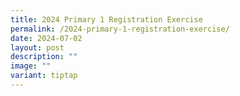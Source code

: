 ```yaml
---
title: 2024 Primary 1 Registration Exercise
permalink: /2024-primary-1-registration-exercise/
date: 2024-07-02
layout: post
description: ""
image: ""
variant: tiptap
---
```

